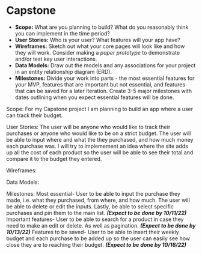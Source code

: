 # Capstone
- **Scope:** What are you planning to build? What do you reasonably think you can implement in the time period?
- **User Stories:** Who is your user? What features will your app have?
- **Wireframes:** Sketch out what your core pages will look like and how they will work. Consider making a *paper prototype* to demonstrate and/or test key user interactions.
- **Data Models:** Draw out the models and any associations for your project in an entity relationship diagram (ERD).
- **Milestones:** Divide your work into parts - the most essential features for your MVP, features that are important but not essential, and features that can be saved for a later iteration. Create 3-5 major milestones with dates outlining when you expect essential features will be done.

Scope: For my Capstone project I am planning to build an app where a user can track their budget.

User Stories: The user will be anyone who would like to track their purchases or anyone who would like to be on a strict budget. The user will be able to input where and what the they purchased, and how much money each purchase was. I will try to implemement an idea where the site adds up all the cost of each product so the user will be able to see their total and compare it to the budget they entered. 

Wireframes:


Data Models: 

Milestones: Most essential- User to be able to input the purchase they made, i.e. what they purchased, from where, and how much. The user will be able to delete or edit the inputs. Lastly, be able to select specific purchases and pin them to the main list. ***(Expect to be done by 10/11/22)***
Important features- User to be able to search for a product in case they need to make an edit or delete. As well as pagination. ***(Expect to be done by 10/13/22)***
Features to be saved- User to be able to insert their weekly budget and each purchase to be added up so the user can easily see how close they are to reaching their budget. ***(Expect to be done by 10/16/22)***

